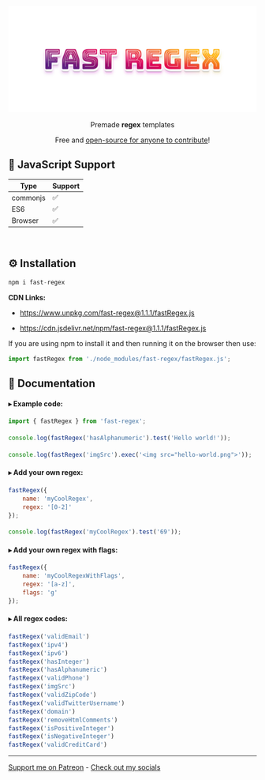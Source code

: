 <p align="center"><img src="https://raw.githubusercontent.com/Axorax/fast-regex.js/main/fastRegex.svg"></p>

<p align="center">Premade <strong>regex</strong> templates</p>

<p align="center">Free and <a href="https://github.com/Axorax/fast-regex.js">open-source for anyone to contribute</a>!</p>

## 🔮 JavaScript Support

| Type     | Support |
| -------- | ------- |
| commonjs | ✅     |
| ES6      | ✅     |
| Browser  | ✅     |

<br>

## ⚙️ Installation

```js
npm i fast-regex
```

**CDN Links:**

- https://www.unpkg.com/fast-regex@1.1.1/fastRegex.js

- https://cdn.jsdelivr.net/npm/fast-regex@1.1.1/fastRegex.js

If you are using npm to install it and then running it on the browser then use:

```js
import fastRegex from './node_modules/fast-regex/fastRegex.js';
```

## 📖 Documentation

#### ▸ Example code:

```js
import { fastRegex } from 'fast-regex';

console.log(fastRegex('hasAlphanumeric').test('Hello world!'));

console.log(fastRegex('imgSrc').exec('<img src="hello-world.png">'));
```

#### ▸ Add your own regex:

```js
fastRegex({
    name: 'myCoolRegex',
    regex: '[0-2]'
});

console.log(fastRegex('myCoolRegex').test('69'));
```

#### ▸ Add your own regex with flags:

```js
fastRegex({
    name: 'myCoolRegexWithFlags',
    regex: '[a-z]',
    flags: 'g'
});
```

#### ▸ All regex codes:

```js
fastRegex('validEmail')
fastRegex('ipv4')
fastRegex('ipv6')
fastRegex('hasInteger')
fastRegex('hasAlphanumeric')
fastRegex('validPhone')
fastRegex('imgSrc')
fastRegex('validZipCode')
fastRegex('validTwitterUsername')
fastRegex('domain')
fastRegex('removeHtmlComments')
fastRegex('isPositiveInteger')
fastRegex('isNegativeInteger')
fastRegex('validCreditCard')
```

---

[Support me on Patreon](https://www.patreon.com/axorax) - 
[Check out my socials](https://github.com/axorax/socials)